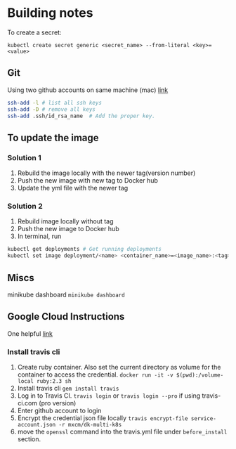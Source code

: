 # Building notes

To create a secret:

`kubectl create secret generic <secret_name> --from-literal <key>=<value>`



## Git
Using two github accounts on same machine (mac)
[link](https://medium.freecodecamp.org/manage-multiple-github-accounts-the-ssh-way-2dadc30ccaca)

```bash
ssh-add -l # list all ssh keys
ssh-add -D # remove all keys
ssh-add .ssh/id_rsa_name  # Add the proper key.
```

## To update the image

### Solution 1

1. Rebuild the image locally with the newer tag(version number)
2. Push the new image with new tag to Docker hub
3. Update the yml file with the newer tag

### Solution 2

1. Rebuild image locally without tag
2. Push the new image to Docker hub
3. In terminal, run

```bash
kubectl get deployments # Get running deployments
kubectl set image deployment/<name> <container_name>=<image_name>:<tag>
```

## Miscs

minikube dashboard
`minikube dashboard`

## Google Cloud Instructions

One helpful [link](https://cloud.google.com/solutions/continuous-delivery-with-travis-ci#create_a_service_account)

### Install travis cli

1. Create ruby container. Also set the current directory as volume for the container to access the credential.
`docker run -it -v $(pwd):/volume-local ruby:2.3 sh`
2. Install travis cli
`gem install travis`
3. Log in to Travis CI.
`travis login` or `travis login --pro` if using travis-ci.com (pro version)
4. Enter github account to login
5. Encrypt the credential json file locally
`travis encrypt-file service-account.json -r mxcm/dk-multi-k8s`
6. move the `openssl` command into the travis.yml file under `before_install` section. 